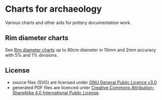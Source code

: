 # Charts for archaeology

Various charts and other aids for pottery documentation work.

## Rim diameter charts

See [Rim diameter charts](RimDiameterChart) up to 80cm diameter in 10mm and 2mm accuracy with 5% and 1% divisions.

## License

 * source files (SVG) are licensed under [GNU General Public Licence v3.0](https://www.gnu.org/licenses/gpl-3.0.html)
 * generated PDF files are licenced unter [Creative Commons Attribution-ShareAlike 4.0 International Public License](https://creativecommons.org/licenses/by-sa/4.0/legalcode).
